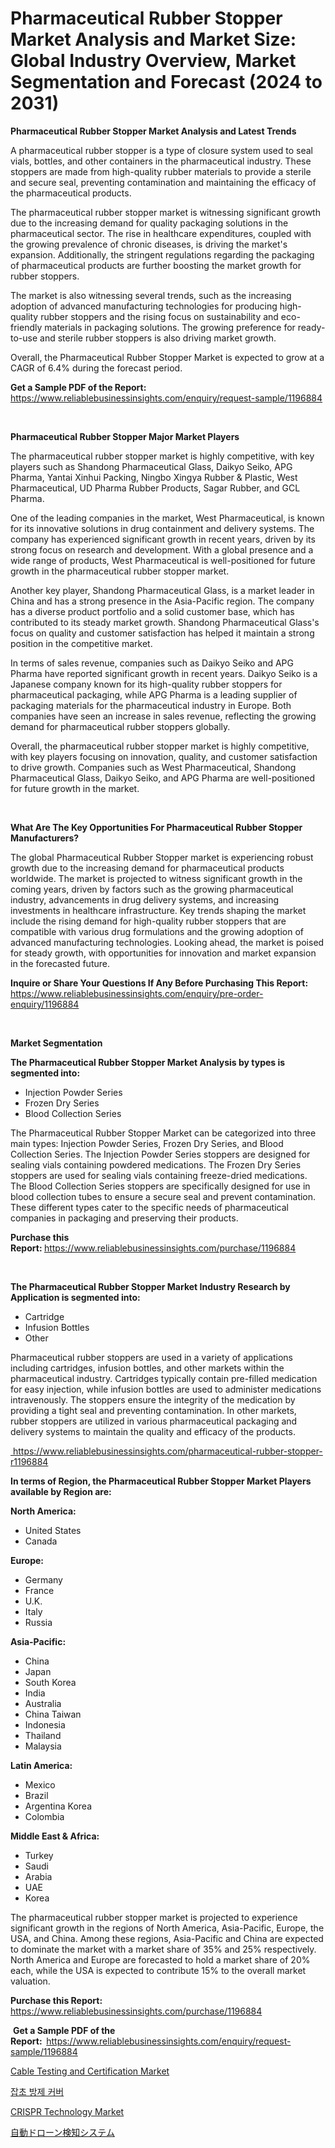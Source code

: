 <p><h1>Pharmaceutical Rubber Stopper Market Analysis and Market Size: Global Industry Overview, Market Segmentation and Forecast (2024 to 2031)</h1></p><p><strong>Pharmaceutical Rubber Stopper Market Analysis and Latest Trends</strong></p>
<p><p>A pharmaceutical rubber stopper is a type of closure system used to seal vials, bottles, and other containers in the pharmaceutical industry. These stoppers are made from high-quality rubber materials to provide a sterile and secure seal, preventing contamination and maintaining the efficacy of the pharmaceutical products.</p><p>The pharmaceutical rubber stopper market is witnessing significant growth due to the increasing demand for quality packaging solutions in the pharmaceutical sector. The rise in healthcare expenditures, coupled with the growing prevalence of chronic diseases, is driving the market's expansion. Additionally, the stringent regulations regarding the packaging of pharmaceutical products are further boosting the market growth for rubber stoppers.</p><p>The market is also witnessing several trends, such as the increasing adoption of advanced manufacturing technologies for producing high-quality rubber stoppers and the rising focus on sustainability and eco-friendly materials in packaging solutions. The growing preference for ready-to-use and sterile rubber stoppers is also driving market growth.</p><p>Overall, the Pharmaceutical Rubber Stopper Market is expected to grow at a CAGR of 6.4% during the forecast period.</p></p>
<p><strong>Get a Sample PDF of the Report:&nbsp;</strong> <a href="https://www.reliablebusinessinsights.com/enquiry/request-sample/1196884">https://www.reliablebusinessinsights.com/enquiry/request-sample/1196884</a></p>
<p>&nbsp;</p>
<p><strong>Pharmaceutical Rubber Stopper Major Market Players</strong></p>
<p><p>The pharmaceutical rubber stopper market is highly competitive, with key players such as Shandong Pharmaceutical Glass, Daikyo Seiko, APG Pharma, Yantai Xinhui Packing, Ningbo Xingya Rubber & Plastic, West Pharmaceutical, UD Pharma Rubber Products, Sagar Rubber, and GCL Pharma. </p><p>One of the leading companies in the market, West Pharmaceutical, is known for its innovative solutions in drug containment and delivery systems. The company has experienced significant growth in recent years, driven by its strong focus on research and development. With a global presence and a wide range of products, West Pharmaceutical is well-positioned for future growth in the pharmaceutical rubber stopper market.</p><p>Another key player, Shandong Pharmaceutical Glass, is a market leader in China and has a strong presence in the Asia-Pacific region. The company has a diverse product portfolio and a solid customer base, which has contributed to its steady market growth. Shandong Pharmaceutical Glass's focus on quality and customer satisfaction has helped it maintain a strong position in the competitive market.</p><p>In terms of sales revenue, companies such as Daikyo Seiko and APG Pharma have reported significant growth in recent years. Daikyo Seiko is a Japanese company known for its high-quality rubber stoppers for pharmaceutical packaging, while APG Pharma is a leading supplier of packaging materials for the pharmaceutical industry in Europe. Both companies have seen an increase in sales revenue, reflecting the growing demand for pharmaceutical rubber stoppers globally.</p><p>Overall, the pharmaceutical rubber stopper market is highly competitive, with key players focusing on innovation, quality, and customer satisfaction to drive growth. Companies such as West Pharmaceutical, Shandong Pharmaceutical Glass, Daikyo Seiko, and APG Pharma are well-positioned for future growth in the market.</p></p>
<p>&nbsp;</p>
<p><strong>What Are The Key Opportunities For Pharmaceutical Rubber Stopper Manufacturers?</strong></p>
<p><p>The global Pharmaceutical Rubber Stopper market is experiencing robust growth due to the increasing demand for pharmaceutical products worldwide. The market is projected to witness significant growth in the coming years, driven by factors such as the growing pharmaceutical industry, advancements in drug delivery systems, and increasing investments in healthcare infrastructure. Key trends shaping the market include the rising demand for high-quality rubber stoppers that are compatible with various drug formulations and the growing adoption of advanced manufacturing technologies. Looking ahead, the market is poised for steady growth, with opportunities for innovation and market expansion in the forecasted future.</p></p>
<p><strong>Inquire or Share Your Questions If Any Before Purchasing This Report:</strong> <a href="https://www.reliablebusinessinsights.com/enquiry/pre-order-enquiry/1196884">https://www.reliablebusinessinsights.com/enquiry/pre-order-enquiry/1196884</a></p>
<p>&nbsp;</p>
<p><strong>Market Segmentation</strong></p>
<p><strong>The Pharmaceutical Rubber Stopper Market Analysis by types is segmented into:</strong></p>
<p><ul><li>Injection Powder Series</li><li>Frozen Dry Series</li><li>Blood Collection Series</li></ul></p>
<p><p>The Pharmaceutical Rubber Stopper Market can be categorized into three main types: Injection Powder Series, Frozen Dry Series, and Blood Collection Series. The Injection Powder Series stoppers are designed for sealing vials containing powdered medications. The Frozen Dry Series stoppers are used for sealing vials containing freeze-dried medications. The Blood Collection Series stoppers are specifically designed for use in blood collection tubes to ensure a secure seal and prevent contamination. These different types cater to the specific needs of pharmaceutical companies in packaging and preserving their products.</p></p>
<p><strong>Purchase this Report:&nbsp;</strong><a href="https://www.reliablebusinessinsights.com/purchase/1196884">https://www.reliablebusinessinsights.com/purchase/1196884</a></p>
<p>&nbsp;</p>
<p><strong>The Pharmaceutical Rubber Stopper Market Industry Research by Application is segmented into:</strong></p>
<p><ul><li>Cartridge</li><li>Infusion Bottles</li><li>Other</li></ul></p>
<p><p>Pharmaceutical rubber stoppers are used in a variety of applications including cartridges, infusion bottles, and other markets within the pharmaceutical industry. Cartridges typically contain pre-filled medication for easy injection, while infusion bottles are used to administer medications intravenously. The stoppers ensure the integrity of the medication by providing a tight seal and preventing contamination. In other markets, rubber stoppers are utilized in various pharmaceutical packaging and delivery systems to maintain the quality and efficacy of the products.</p></p>
<p><a href="https://www.reliablebusinessinsights.com/pharmaceutical-rubber-stopper-r1196884">&nbsp;https://www.reliablebusinessinsights.com/pharmaceutical-rubber-stopper-r1196884</a></p>
<p><strong>In terms of Region, the Pharmaceutical Rubber Stopper Market Players available by Region are:</strong></p>
<p>
    <p> <strong> North America: </strong>
        <ul>
            <li>United States</li>
            <li>Canada</li>
        </ul>
        </p> 
    <p> <strong> Europe: </strong>
        <ul>
            <li>Germany</li>
            <li>France</li>
            <li>U.K.</li>
            <li>Italy</li>
            <li>Russia</li>
        </ul>
        </p> 
    <p> <strong> Asia-Pacific: </strong>
        <ul>
            <li>China</li>
            <li>Japan</li>
            <li>South Korea</li>
            <li>India</li>
            <li>Australia</li>
            <li>China Taiwan</li>
            <li>Indonesia</li>
            <li>Thailand</li>
            <li>Malaysia</li>
        </ul>
        </p> 
    <p> <strong> Latin America: </strong>
        <ul>
            <li>Mexico</li>
            <li>Brazil</li>
            <li>Argentina Korea</li>
            <li>Colombia</li>
        </ul>
        </p> 
    <p> <strong> Middle East & Africa: </strong>
        <ul>
            <li>Turkey</li>
            <li>Saudi</li>
            <li>Arabia</li>
            <li>UAE</li>
            <li>Korea</li>
        </ul>
    </p>
    </p>
<p><p>The pharmaceutical rubber stopper market is projected to experience significant growth in the regions of North America, Asia-Pacific, Europe, the USA, and China. Among these regions, Asia-Pacific and China are expected to dominate the market with a market share of 35% and 25% respectively. North America and Europe are forecasted to hold a market share of 20% each, while the USA is expected to contribute 15% to the overall market valuation.</p></p>
<p><strong>Purchase this Report: </strong><a href="https://www.reliablebusinessinsights.com/purchase/1196884">https://www.reliablebusinessinsights.com/purchase/1196884</a></p>
<p>&nbsp;<strong>Get a Sample PDF of the Report:&nbsp;&nbsp;</strong><a href="https://www.reliablebusinessinsights.com/enquiry/request-sample/1196884">https://www.reliablebusinessinsights.com/enquiry/request-sample/1196884</a></p>
<p><strong></strong></p>
<p><p><a href="https://github.com/Gilanghao0/Market-Research-Report-List-1/blob/main/cable-testing-and-certification-market.md">Cable Testing and Certification Market</a></p><p><a href="https://github.com/alpinestartsekian/Market-Research-Report-List-1/blob/main/4533996129506.md">잡초 방제 커버</a></p><p><a href="https://github.com/YashRP12/Market-Research-Report-List-5/blob/main/crispr-technology-market.md">CRISPR Technology Market</a></p><p><a href="https://github.com/alyle7648/Market-Research-Report-List-2/blob/main/9768046111705.md">自動ドローン検知システム</a></p></p>